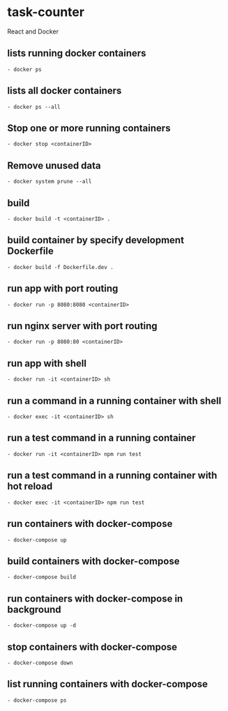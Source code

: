 # task-counter

React and Docker

## lists running docker containers

    - docker ps

## lists all docker containers

    - docker ps --all

## Stop one or more running containers

    - docker stop <containerID>

## Remove unused data

    - docker system prune --all

## build

    - docker build -t <containerID> .

## build container by specify development Dockerfile

    - docker build -f Dockerfile.dev .

## run app with port routing

    - docker run -p 8080:8080 <containerID>

## run nginx server with port routing

    - docker run -p 8080:80 <containerID>

## run app with shell

    - docker run -it <containerID> sh

## run a command in a running container with shell

    - docker exec -it <containerID> sh

## run a test command in a running container

    - docker run -it <containerID> npm run test

## run a test command in a running container with hot reload

    - docker exec -it <containerID> npm run test

## run containers with docker-compose

    - docker-compose up

## build containers with docker-compose

    - docker-compose build

## run containers with docker-compose in background

    - docker-compose up -d

## stop containers with docker-compose

    - docker-compose down

## list running containers with docker-compose

    - docker-compose ps
